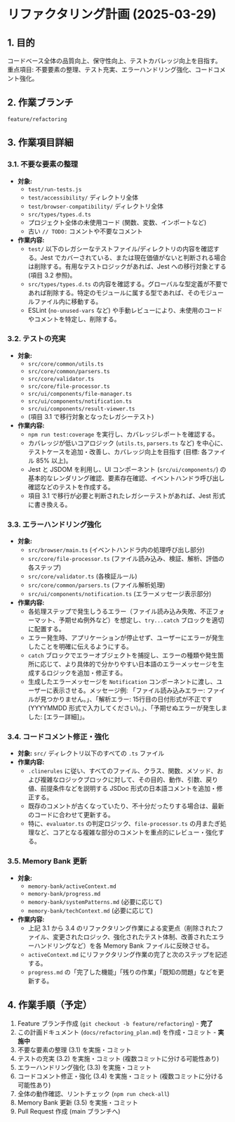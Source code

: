 # リファクタリング計画 (2025-03-29)

## 1. 目的

コードベース全体の品質向上、保守性向上、テストカバレッジ向上を目指す。
重点項目: 不要要素の整理、テスト充実、エラーハンドリング強化、コードコメント強化。

## 2. 作業ブランチ

`feature/refactoring`

## 3. 作業項目詳細

### 3.1. 不要な要素の整理

- **対象:**
  - `test/run-tests.js`
  - `test/accessibility/` ディレクトリ全体
  - `test/browser-compatibility/` ディレクトリ全体
  - `src/types/types.d.ts`
  - プロジェクト全体の未使用コード (関数、変数、インポートなど)
  - 古い `// TODO:` コメントや不要なコメント
- **作業内容:**
  - `test/` 以下のレガシーなテストファイル/ディレクトリの内容を確認する。Jest でカバーされている、または現在価値がないと判断される場合は削除する。有用なテストロジックがあれば、Jest への移行対象とする (項目 3.2 参照)。
  - `src/types/types.d.ts` の内容を確認する。グローバルな型定義が不要であれば削除する。特定のモジュールに属する型であれば、そのモジュールファイル内に移動する。
  - ESLint (`no-unused-vars` など) や手動レビューにより、未使用のコードやコメントを特定し、削除する。

### 3.2. テストの充実

- **対象:**
  - `src/core/common/utils.ts`
  - `src/core/common/parsers.ts`
  - `src/core/validator.ts`
  - `src/core/file-processor.ts`
  - `src/ui/components/file-manager.ts`
  - `src/ui/components/notification.ts`
  - `src/ui/components/result-viewer.ts`
  - (項目 3.1 で移行対象となったレガシーテスト)
- **作業内容:**
  - `npm run test:coverage` を実行し、カバレッジレポートを確認する。
  - カバレッジが低いコアロジック (`utils.ts`, `parsers.ts` など) を中心に、テストケースを追加・改善し、カバレッジ向上を目指す (目標: 各ファイル 85% 以上)。
  - Jest と JSDOM を利用し、UI コンポーネント (`src/ui/components/`) の基本的なレンダリング確認、要素存在確認、イベントハンドラ呼び出し確認などのテストを作成する。
  - 項目 3.1 で移行が必要と判断されたレガシーテストがあれば、Jest 形式に書き換える。

### 3.3. エラーハンドリング強化

- **対象:**
  - `src/browser/main.ts` (イベントハンドラ内の処理呼び出し部分)
  - `src/core/file-processor.ts` (ファイル読み込み、検証、解析、評価の各ステップ)
  - `src/core/validator.ts` (各検証ルール)
  - `src/core/common/parsers.ts` (ファイル解析処理)
  - `src/ui/components/notification.ts` (エラーメッセージ表示部分)
- **作業内容:**
  - 各処理ステップで発生しうるエラー（ファイル読み込み失敗、不正フォーマット、予期せぬ例外など）を想定し、`try...catch` ブロックを適切に配置する。
  - エラー発生時、アプリケーションが停止せず、ユーザーにエラーが発生したことを明確に伝えるようにする。
  - `catch` ブロックでエラーオブジェクトを捕捉し、エラーの種類や発生箇所に応じて、より具体的で分かりやすい日本語のエラーメッセージを生成するロジックを追加・修正する。
  - 生成したエラーメッセージを `Notification` コンポーネントに渡し、ユーザーに表示させる。メッセージ例: 「ファイル読み込みエラー: ファイルが見つかりません。」、「解析エラー: 15行目の日付形式が不正です (YYYYMMDD 形式で入力してください)。」、「予期せぬエラーが発生しました: [エラー詳細]」。

### 3.4. コードコメント修正・強化

- **対象:** `src/` ディレクトリ以下のすべての `.ts` ファイル
- **作業内容:**
  - `.clinerules` に従い、すべてのファイル、クラス、関数、メソッド、および複雑なロジックブロックに対して、その目的、動作、引数、戻り値、前提条件などを説明する JSDoc 形式の日本語コメントを追加・修正する。
  - 既存のコメントが古くなっていたり、不十分だったりする場合は、最新のコードに合わせて更新する。
  - 特に、`evaluator.ts` の判定ロジック、`file-processor.ts` の月またぎ処理など、コアとなる複雑な部分のコメントを重点的にレビュー・強化する。

### 3.5. Memory Bank 更新

- **対象:**
  - `memory-bank/activeContext.md`
  - `memory-bank/progress.md`
  - `memory-bank/systemPatterns.md` (必要に応じて)
  - `memory-bank/techContext.md` (必要に応じて)
- **作業内容:**
  - 上記 3.1 から 3.4 のリファクタリング作業による変更点（削除されたファイル、変更されたロジック、強化されたテスト体制、改善されたエラーハンドリングなど）を各 Memory Bank ファイルに反映させる。
  - `activeContext.md` にリファクタリング作業の完了と次のステップを記述する。
  - `progress.md` の「完了した機能」「残りの作業」「既知の問題」などを更新する。

## 4. 作業手順（予定）

1.  Feature ブランチ作成 (`git checkout -b feature/refactoring`) - **完了**
2.  この計画ドキュメント (`docs/refactoring_plan.md`) を作成・コミット - **実施中**
3.  不要な要素の整理 (3.1) を実施・コミット
4.  テストの充実 (3.2) を実施・コミット (複数コミットに分ける可能性あり)
5.  エラーハンドリング強化 (3.3) を実施・コミット
6.  コードコメント修正・強化 (3.4) を実施・コミット (複数コミットに分ける可能性あり)
7.  全体の動作確認、リントチェック (`npm run check-all`)
8.  Memory Bank 更新 (3.5) を実施・コミット
9.  Pull Request 作成 (main ブランチへ)
